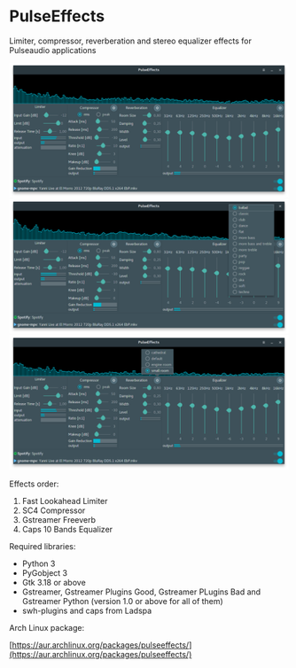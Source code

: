 # PulseEffects

Limiter, compressor, reverberation and stereo equalizer effects for Pulseaudio applications

![](PulseEffects/images/pulseeffects_main_window.png)
![](PulseEffects/images/pulseeffects_eq_menu.png)
![](PulseEffects/images/pulseeffects_reverb_menu.png)

Effects order:

1. Fast Lookahead Limiter
2. SC4 Compressor
3. Gstreamer Freeverb
4. Caps 10 Bands Equalizer

Required libraries:

- Python 3
- PyGobject 3
- Gtk 3.18 or above
- Gstreamer, Gstreamer Plugins Good, Gstreamer PLugins Bad and Gstreamer Python
 (version 1.0 or above for all of them)
- swh-plugins and caps from Ladspa

Arch Linux package:

[https://aur.archlinux.org/packages/pulseeffects/](https://aur.archlinux.org/packages/pulseeffects/)
